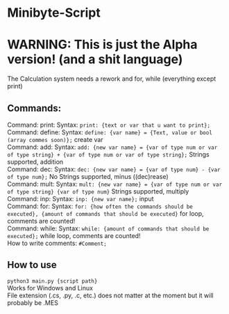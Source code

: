 # Minibyte-Script
# WARNING: This is just the Alpha version! (and a shit language)
The Calculation system needs a rework and for, while (everything except print)      
## Commands:  
Command: print: Syntax: `print: {text or var that u want to print};`  
Command: define: Syntax: `define: {var name} = {Text, value or bool (array commes soon)};` create var  
Command: add: Syntax: `add: {new var name} = {var of type num or var of type string} + {var of type num or var of type string};` Strings supported, addition    
Command: dec: Syntax: `dec: {new var name} = {var of type num} - {var of type num};` No Strings supported, minus ((dec)rease)   
Command: mult: Syntax: `mult: {new var name} = {var of type num or var of type string} {var of type num}` Strings supported, multiply     
Command: inp: Syntax: `inp: {new var name};` input  
Command: for: Syntax: `for: {how often the commands should be executed}, {amount of commands that should be executed}` for loop, comments are counted!  
Command: while: Syntax: `while: {amount of commands that should be executed};` while loop, comments are counted!    
How to write comments: `#Comment;`  

## How to use
`python3 main.py {script path}`    
Works for Windows and Linux    
File extension (.cs, .py, .c, etc.) does not matter at the moment but it will probably be .MES      
